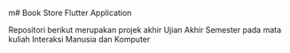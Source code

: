 m# Book Store Flutter Application

<p>Repositori berikut merupakan projek akhir Ujian Akhir Semester pada mata kuliah Interaksi Manusia dan Komputer</p>